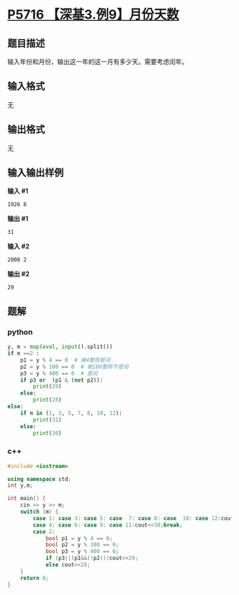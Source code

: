 # [P5716 【深基3.例9】月份天数](https://www.luogu.com.cn/problem/P5716)

## 题目描述

输入年份和月份，输出这一年的这一月有多少天。需要考虑闰年。

## 输入格式

无

## 输出格式

无

## 输入输出样例

**输入 #1**

```
1926 8
```

**输出 #1**

```
31
```

**输入 #2**

```
2000 2
```

**输出 #2**

```
29
```

## 题解

### python

```python
y, m = map(eval, input().split())
if m ==2 :
    p1 = y % 4 == 0  # 被4整除是闰
    p2 = y % 100 == 0  # 被100整除不是闰
    p3 = y % 400 == 0  # 是闰
    if p3 or  (p1 & (not p2)):
        print(29)
    else:
        print(28)
else:
    if m in (1, 3, 5, 7, 8, 10, 12):
        print(31)
    else:
        print(30)
```

### c++

```cpp
#include <iostream>

using namespace std;
int y,m;

int main() {
    cin >> y >> m;
    switch (m) {
        case 1: case 3: case 5: case  7: case 8: case  10: case 12:cout<<31<<endl;break;
        case 4: case 6: case 9: case 11:cout<<30;break;
        case 2:
            bool p1 = y % 4 == 0;
            bool p2 = y % 100 == 0;
            bool p3 = y % 400 == 0;
            if (p3||(p1&&(!p2)))cout<<29;
            else cout<<28;
    }
    return 0;
}
```

